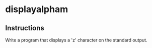 # displayalpham
## Instructions

Write a program that displays a 'z' character on the standard output.